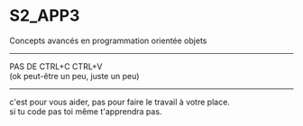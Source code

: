 # S2_APP3
Concepts avancés en programmation orientée objets  

-------------------------------------------------
PAS DE CTRL+C CTRL+V  
(ok peut-être un peu, juste un peu)  

-------------------------------------------------

c'est pour vous aider, pas pour faire le travail à votre place.  
si tu code pas toi même t'apprendra pas.
